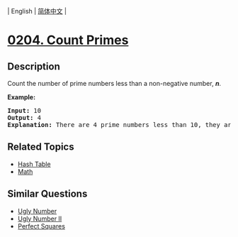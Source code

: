 
| English | [简体中文](README.md) |

# [0204. Count Primes](https://leetcode-cn.com/problems/count-primes/)

## Description

<p>Count the number of prime numbers less than a non-negative number, <b><i>n</i></b>.</p>

<p><strong>Example:</strong></p>

<pre>
<strong>Input:</strong> 10
<strong>Output:</strong> 4
<strong>Explanation:</strong> There are 4 prime numbers less than 10, they are 2, 3, 5, 7.
</pre>


## Related Topics

- [Hash Table](https://leetcode-cn.com/tag/hash-table)
- [Math](https://leetcode-cn.com/tag/math)

## Similar Questions

- [Ugly Number](../ugly-number/README_EN.md)
- [Ugly Number II](../ugly-number-ii/README_EN.md)
- [Perfect Squares](../perfect-squares/README_EN.md)
